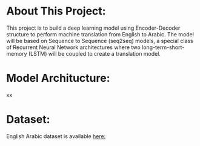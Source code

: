 # About This Project:
This project is to build a deep learning model using Encoder-Decoder structure to perform machine translation from English to Arabic. The model will be based on Sequence to Sequence (seq2seq) models, a special class of Recurrent Neural Network architectures where two long-term-short-memory (LSTM) will be coupled to create a translation model.
# Model Architucture:
xx
# Dataset:
English Arabic dataset is available [here:](http://www.manythings.org/anki/)
